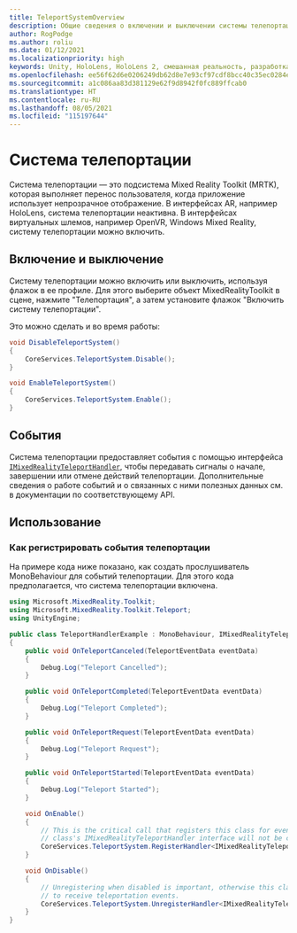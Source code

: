 ```yaml
---
title: TeleportSystemOverview
description: Общие сведения о включении и выключении системы телепортации в MRTK
author: RogPodge
ms.author: roliu
ms.date: 01/12/2021
ms.localizationpriority: high
keywords: Unity, HoloLens, HoloLens 2, смешанная реальность, разработка, MRTK, система телепортации
ms.openlocfilehash: ee56f62d6e0206249db62d8e7e93cf97cdf8bcc40c35ec0284ebae319870f8ee
ms.sourcegitcommit: a1c086aa83d381129e62f9d8942f0fc889ffcab0
ms.translationtype: HT
ms.contentlocale: ru-RU
ms.lasthandoff: 08/05/2021
ms.locfileid: "115197644"
---
```

# <a name="teleport-system"></a>Система телепортации

Система телепортации — это подсистема Mixed Reality Toolkit (MRTK), которая выполняет перенос пользователя, когда приложение использует непрозрачное отображение. В интерфейсах AR, например HoloLens, система телепортации неактивна. В интерфейсах виртуальных шлемов, например OpenVR, Windows Mixed Reality, систему телепортации можно включить.

## <a name="enabling-and-disabling"></a>Включение и выключение

Систему телепортации можно включить или выключить, используя флажок в ее профиле.
Для этого выберите объект MixedRealityToolkit в сцене, нажмите "Телепортация", а затем установите флажок "Включить систему телепортации".

Это можно сделать и во время работы:

```c#
void DisableTeleportSystem()
{
    CoreServices.TeleportSystem.Disable();
}

void EnableTeleportSystem()
{
    CoreServices.TeleportSystem.Enable();
}
```

## <a name="events"></a>События

Система телепортации предоставляет события с помощью интерфейса [`IMixedRealityTeleportHandler`](xref:Microsoft.MixedReality.Toolkit.Teleport.IMixedRealityTeleportHandler), чтобы передавать сигналы о начале, завершении или отмене действий телепортации.
Дополнительные сведения о работе событий и о связанных с ними полезных данных см. в документации по соответствующему API.

## <a name="usage"></a>Использование

### <a name="how-to-register-for-teleportation-events"></a>Как регистрировать события телепортации

На примере кода ниже показано, как создать прослушиватель MonoBehaviour для событий телепортации. Для этого кода предполагается, что система телепортации включена.

```c#
using Microsoft.MixedReality.Toolkit;
using Microsoft.MixedReality.Toolkit.Teleport;
using UnityEngine;

public class TeleportHandlerExample : MonoBehaviour, IMixedRealityTeleportHandler
{
    public void OnTeleportCanceled(TeleportEventData eventData)
    {
        Debug.Log("Teleport Cancelled");
    }

    public void OnTeleportCompleted(TeleportEventData eventData)
    {
        Debug.Log("Teleport Completed");
    }

    public void OnTeleportRequest(TeleportEventData eventData)
    {
        Debug.Log("Teleport Request");
    }

    public void OnTeleportStarted(TeleportEventData eventData)
    {
        Debug.Log("Teleport Started");
    }

    void OnEnable()
    {
        // This is the critical call that registers this class for events. Without this
        // class's IMixedRealityTeleportHandler interface will not be called.
        CoreServices.TeleportSystem.RegisterHandler<IMixedRealityTeleportHandler>(this);
    }

    void OnDisable()
    {
        // Unregistering when disabled is important, otherwise this class will continue
        // to receive teleportation events.
        CoreServices.TeleportSystem.UnregisterHandler<IMixedRealityTeleportHandler>(this);
    }
}
```
